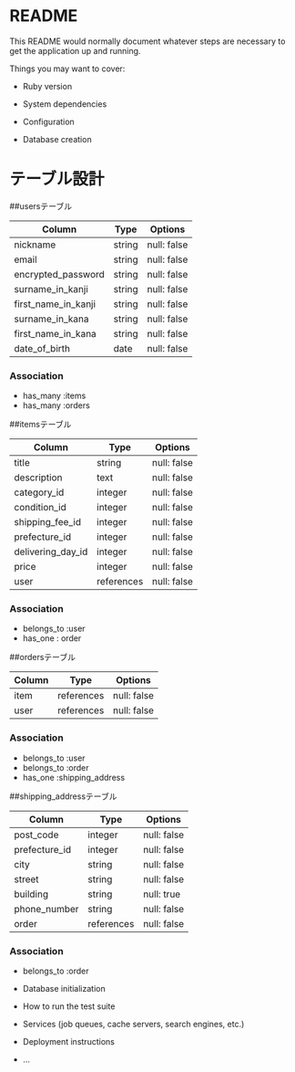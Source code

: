 # README

This README would normally document whatever steps are necessary to get the
application up and running.

Things you may want to cover:

* Ruby version

* System dependencies

* Configuration

* Database creation

# テーブル設計

##usersテーブル

| Column             | Type   | Options     |
| ------------------ | ------ | ----------- |
|nickname            | string | null: false |
|email               | string | null: false |
|encrypted_password  | string | null: false |
|surname_in_kanji    | string | null: false |
|first_name_in_kanji | string | null: false |
|surname_in_kana     | string | null: false |
|first_name_in_kana  | string | null: false |
|date_of_birth       | date | null: false |


### Association
- has_many :items
- has_many :orders



##itemsテーブル

| Column             | Type   | Options     |
| ------------------ | ------ | ----------- |
|title               | string | null: false  |
|description         | text | null: false |
|category_id         | integer | null: false |
|condition_id        | integer | null: false |
|shipping_fee_id     | integer | null: false |
|prefecture_id       | integer | null: false |
|delivering_day_id   | integer | null: false |
|price               | integer | null: false |
|user                | references | null: false |

### Association
- belongs_to :user
- has_one : order



##ordersテーブル

| Column             | Type   | Options     |
| ------------------ | ------ | ----------- |
|item                | references | null: false  |
|user                | references | null: false |

### Association
- belongs_to :user
- belongs_to :order
- has_one :shipping_address



##shipping_addressテーブル

| Column             | Type   | Options     |
| ------------------ | ------ | ----------- |
|post_code           | integer | null: false |
|prefecture_id       | integer | null: false |
|city                | string | null: false |
|street              | string | null: false |
|building            | string | null: true |
|phone_number        | string | null: false |
|order               | references | null: false |

### Association
- belongs_to :order


* Database initialization

* How to run the test suite

* Services (job queues, cache servers, search engines, etc.)

* Deployment instructions

* ...
